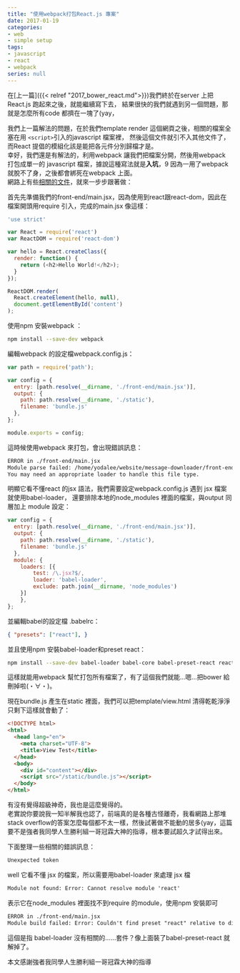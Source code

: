 ```yaml
---
title: "使用webpack打包React.js 專案"
date: 2017-01-19
categories:
- web
- simple setup
tags:
- javascript
- react
- webpack
series: null
---
```


在[上一篇]({{< relref "2017_bower_react.md">}})我們終於在server 上把React.js 跑起來之後，就能繼續寫下去，
結果很快的我們就遇到另一個問題，那就是怎麼所有code 都擠在一塊了(yay，  

我們上一篇解法的問題，在於我們template render 這個網頁之後，相關的檔案全塞在用 `<script>`引入的javascript 檔案裡，
然後這個文件就引不入其他文件了，而React 提倡的模組化該是能把各元件分別歸檔才是。  
幸好，我們還是有解法的，利用webpack 讓我們把檔案分開，然後用webpack 打包成單一的 javascript 檔案，據說這種寫法就是**入坑**，9
因為一用了webpack 就脫不了身，之後都會綁死在webpack 上面。  
網路上有些[相關的文件](https://rhadow.github.io/2015/04/02/webpack-workflow/  )，就來一步步跟著做：  
<!--more-->

首先先準備我們的front-end/main.jsx，因為使用到react跟react-dom，因此在檔案開頭用require 引入，完成的main.jsx 像這樣：  
```js
'use strict'

var React = require('react')
var ReactDOM = require('react-dom')

var hello = React.createClass({
  render: function() {
    return (<h2>Hello World!</h2>);
  }
});

ReactDOM.render(
  React.createElement(hello, null),
  document.getElementById('content')
);
```

使用npm 安裝webpack ：  
```bash
npm install --save-dev webpack   
```

編輯webpack 的設定檔webpack.config.js：   
```js
var path = require('path');

var config = {
  entry: [path.resolve(__dirname, './front-end/main.jsx')],
  output: {
    path: path.resolve(__dirname, './static'),
    filename: 'bundle.js'
  },
};

module.exports = config;
```

這時候使用webpack 來打包，會出現錯誤訊息：  
```txt
ERROR in ./front-end/main.jsx  
Module parse failed: /home/yodalee/website/message-downloader/front-end/main.jsx Unexpected token (8:12)  
You may need an appropriate loader to handle this file type.   
```
明顯它看不懂react 的jsx 語法，我們需要設定webpack.config.js 遇到 jsx 檔案就使用babel-loader，
還要排除本地的node\_modules 裡面的檔案，與output 同層加上 module 設定：  
```js
var config = {
  entry: [path.resolve(__dirname, './front-end/main.jsx')],
  output: {
    path: path.resolve(__dirname, './static'),
    filename: 'bundle.js'
  },
  module: {
    loaders: [{
        test: /\.jsx?$/,
        loader: 'babel-loader',
        exclude: path.join(__dirname, 'node_modules')
    }]
    },
};
```
並編輯babel的設定檔 .babelrc：  
```json
{ "presets": ["react"], }
```

並且使用npm 安裝babel-loader和preset react：  
```bash
npm install --save-dev babel-loader babel-core babel-preset-react react react-dom   
```
這樣就能用webpack 幫忙打包所有檔案了，有了這個我們就能…嗯…把bower 給刪掉啦(・∀・)。  

現在bundle.js 產生在static 裡面，我們可以把template/view.html 清得乾乾淨淨只剩下這樣就會動了：  
```html
<!DOCTYPE html>
<html>
  <head lang="en">
    <meta charset="UTF-8">
    <title>View Test</title>
  </head>
  <body>
    <div id="content"></div>
    <script src="/static/bundle.js"></script>
  </body>
</html>
```

有沒有覺得超級神奇，我也是這麼覺得的。  
老實說你要說我一知半解我也認了，前端真的是各種古怪離奇，我看網路上那堆stack overflow的答案怎麼每個都不太一樣，然後試著做不能動的居多(yay，這篇要不是強者我同學人生勝利組一哥冠霖大神的指導，根本要試超久才試得出來。  

下面整理一些相關的錯誤訊息：  
```txt
Unexpected token  
```
well 它看不懂 jsx 的檔案，所以需要用babel-loader 來處理 jsx 檔  

```txt
Module not found: Error: Cannot resolve module 'react'  
```
表示它在node\_modules 裡面找不到require 的module，使用npm 安裝即可  

```txt
ERROR in ./front-end/main.jsx  
Module build failed: Error: Couldn't find preset "react" relative to directory "/home/yodalee/website/message-downloader"  
```
這個是指 babel-loader 沒有相關的……套件？像上面裝了babel-preset-react 就解掉了。  

本文感謝強者我同學人生勝利組一哥冠霖大神的指導